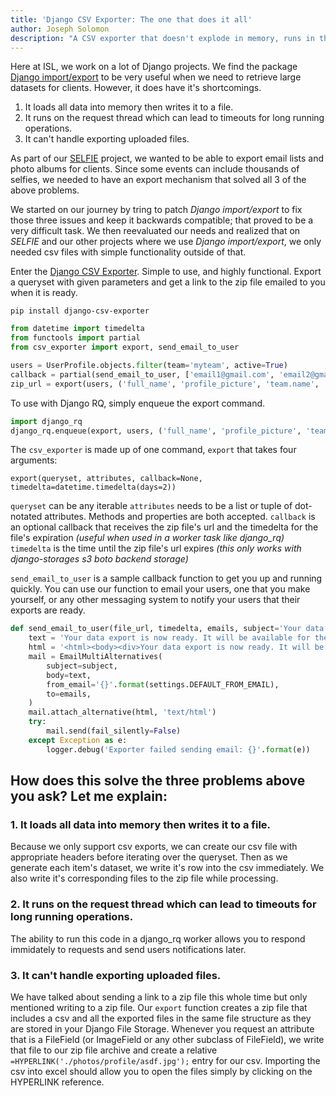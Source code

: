 ```yaml
---
title: 'Django CSV Exporter: The one that does it all'
author: Joseph Solomon
description: "A CSV exporter that doesn't explode in memory, runs in the background, and bundles files."
---
```


Here at ISL, we work on a lot of Django projects. We find the package [Django import/export](https://django-import-export.readthedocs.io/en/latest/) to be very useful when we need to retrieve large datasets for clients. However, it does have it's shortcomings.

1. It loads all data into memory then writes it to a file.
2. It runs on the request thread which can lead to timeouts for long running operations.
3. It can't handle exporting uploaded files.

As part of our [SELFIE](https://getselfiemirror.com) project, we wanted to be able to export email lists and photo albums for clients. Since some events can include thousands of selfies, we needed to have an export mechanism that solved all 3 of the above problems.

We started on our journey by tring to patch *Django import/export* to fix those three issues and keep it backwards compatible; that proved to be a very difficult task. We then reevaluated our needs and realized that on *SELFIE* and our other projects where we use *Django import/export*, we only needed csv files with simple functionality outside of that.

Enter the [Django CSV Exporter](https://github.com/istrategylabs/django-csv-exporter). Simple to use, and highly functional. Export a queryset with given parameters and get a link to the zip file emailed to you when it is ready.

    pip install django-csv-exporter

```python
from datetime import timedelta
from functools import partial
from csv_exporter import export, send_email_to_user

users = UserProfile.objects.filter(team='myteam', active=True)
callback = partial(send_email_to_user, ['email1@gmail.com', 'email2@gmail.com'])
zip_url = export(users, ('full_name', 'profile_picture', 'team.name', 'date_joined.isoformat'), callback, timedelta(days=2))
```
To use with Django RQ, simply enqueue the export command.

```python
import django_rq
django_rq.enqueue(export, users, ('full_name', 'profile_picture', 'team.name', 'date_joined.isoformat'), callback, timedelta(days=2))
```

The `csv_exporter` is made up of one command, `export` that takes four arguments:

    export(queryset, attributes, callback=None, timedelta=datetime.timedelta(days=2))

`queryset` can be any iterable
`attributes` needs to be a list or tuple of dot-notated attributes. Methods and properties are both accepted.
`callback` is an optional callback that receives the zip file's url and the timedelta for the file's expiration *(useful when used in a worker task like django_rq)*
`timedelta` is the time until the zip file's url expires *(this only works with django-storages s3 boto backend storage)*

`send_email_to_user` is a sample callback function to get you up and running quickly. You can use our function to email your users, one that you make yourself, or any other messaging system to notify your users that their exports are ready.

```python
def send_email_to_user(file_url, timedelta, emails, subject='Your data export is ready'):
    text = 'Your data export is now ready. It will be available for the next {} days. {}'.format(timedelta.days, file_url)
    html = '<html><body><div>Your data export is now ready. It will be available for the next {} days. <a href="{}">Your Zip File</a></div></body></html>'.format(timedelta.days, file_url)
    mail = EmailMultiAlternatives(
        subject=subject,
        body=text,
        from_email='{}'.format(settings.DEFAULT_FROM_EMAIL),
        to=emails,
    )
    mail.attach_alternative(html, 'text/html')
    try:
        mail.send(fail_silently=False)
    except Exception as e:
        logger.debug('Exporter failed sending email: {}'.format(e))
```

## How does this solve the three problems above you ask? Let me explain:

### 1. It loads all data into memory then writes it to a file.

Because we only support csv exports, we can create our csv file with appropriate headers before iterating over the queryset. Then as we generate each item's dataset, we write it's row into the csv immediately. We also write it's corresponding files to the zip file while processing.

### 2. It runs on the request thread which can lead to timeouts for long running operations.

The ability to run this code in a django_rq worker allows you to respond immidately to requests and send users notifications later.

### 3. It can't handle exporting uploaded files.

We have talked about sending a link to a zip file this whole time but only mentioned writing to a zip file. Our `export` function creates a zip file that includes a csv and all the exported files in the same file structure as they are stored in your Django File Storage. Whenever you request an attribute that is a FileField (or ImageField or any other subclass of FileField), we write that file to our zip file archive and create a relative `=HYPERLINK('./photos/profile/asdf.jpg');` entry for our csv. Importing the csv into excel should allow you to open the files simply by clicking on the HYPERLINK reference.
